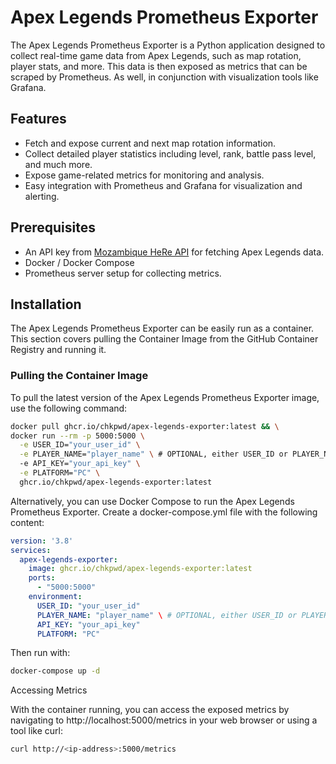 # Apex Legends Prometheus Exporter

The Apex Legends Prometheus Exporter is a Python application designed to collect real-time game data from Apex Legends, such as map rotation, player stats, and more. This data is then exposed as metrics that can be scraped by Prometheus. As well, in conjunction with visualization tools like Grafana.

## Features

- Fetch and expose current and next map rotation information.
- Collect detailed player statistics including level, rank, battle pass level, and much more.
- Expose game-related metrics for monitoring and analysis.
- Easy integration with Prometheus and Grafana for visualization and alerting.

## Prerequisites

- An API key from [Mozambique HeRe API](https://apexlegendsapi.com/) for fetching Apex Legends data.
- Docker / Docker Compose
- Prometheus server setup for collecting metrics.

## Installation

The Apex Legends Prometheus Exporter can be easily run as a container. This section covers pulling the Container Image from the GitHub Container Registry and running it.

### Pulling the Container Image

To pull the latest version of the Apex Legends Prometheus Exporter image, use the following command:
```sh
docker pull ghcr.io/chkpwd/apex-legends-exporter:latest && \
docker run --rm -p 5000:5000 \
  -e USER_ID="your_user_id" \
  -e PLAYER_NAME="player_name" \ # OPTIONAL, either USER_ID or PLAYER_NAME needs to be specified
  -e API_KEY="your_api_key" \
  -e PLATFORM="PC" \
  ghcr.io/chkpwd/apex-legends-exporter:latest
```
Alternatively, you can use Docker Compose to run the Apex Legends Prometheus Exporter. Create a docker-compose.yml file with the following content:
```yaml
version: '3.8'
services:
  apex-legends-exporter:
    image: ghcr.io/chkpwd/apex-legends-exporter:latest
    ports:
      - "5000:5000"
    environment:
      USER_ID: "your_user_id"
      PLAYER_NAME: "player_name" \ # OPTIONAL, either USER_ID or PLAYER_NAME needs to be specified
      API_KEY: "your_api_key"
      PLATFORM: "PC"
```
Then run with:
```sh
docker-compose up -d
```
Accessing Metrics

With the container running, you can access the exposed metrics by navigating to http://localhost:5000/metrics in your web browser or using a tool like curl:
```sh
curl http://<ip-address>:5000/metrics
```
